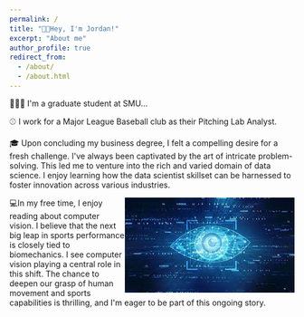 ```yaml
---
permalink: /
title: "👋🏽Hey, I'm Jordan!"
excerpt: "About me"
author_profile: true
redirect_from: 
  - /about/
  - /about.html
---
```



🧑🏾‍💻 I'm a graduate student at SMU...

⚾ I work for a Major League Baseball club as their Pitching Lab Analyst.

🎓 Upon concluding my business degree, I felt a compelling desire for a fresh challenge. I've always been captivated by the art of intricate problem-solving. This led me to venture into the rich and varied domain of data science. I enjoy learning how the data scientist skillset can be harnessed to foster innovation across various industries.

<img src="images/download.jpeg" alt="Description of Image" style="float:right; width:300px;">
💻In my free time, I enjoy reading about computer vision. I believe that the next big leap in sports performance is closely tied to biomechanics. I see computer vision playing a central role in this shift. The chance to deepen our grasp of human movement and sports capabilities is thrilling, and I'm eager to be part of this ongoing story.


